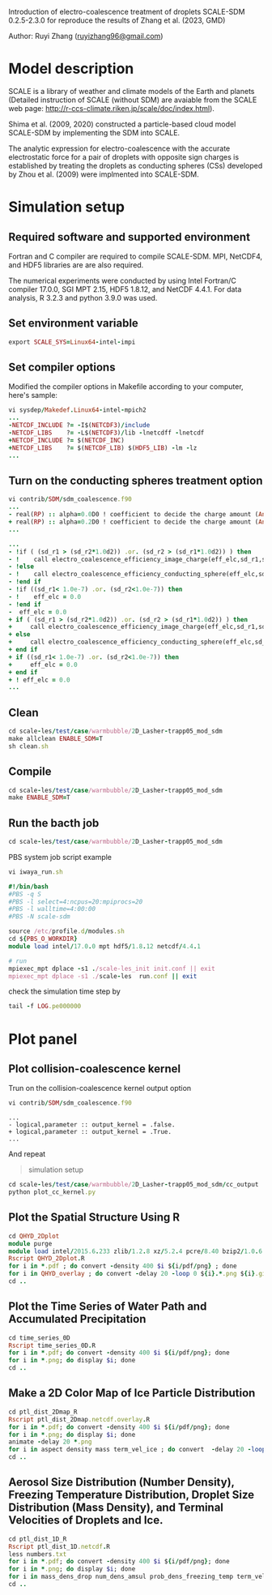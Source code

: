 Introduction of electro-coalescence treatment of droplets SCALE-SDM 0.2.5-2.3.0 for reproduce the results of Zhang et al. (2023, GMD)

Author: Ruyi Zhang (ruyizhang96@gmail.com)

# Model description

SCALE is a library of weather and climate models of the Earth and planets (Detailed instruction of SCALE (without SDM) are avaiable from the SCALE web page: http://r-ccs-climate.riken.jp/scale/doc/index.html). 

Shima et al. (2009, 2020) constructed a particle-based cloud model SCALE-SDM by implementing the SDM into SCALE. 

The analytic expression for electro-coalescence with the accurate electrostatic force for a pair of droplets with opposite sign charges is established by treating the droplets as conducting spheres (CSs) developed by Zhou et al. (2009) were implmented into SCALE-SDM.

# Simulation setup
## Required software and supported environment

Fortran and C compiler are required to compile SCALE-SDM. MPI, NetCDF4, and HDF5 libraries are are also required.

The numerical experiments were conducted by using Intel Fortran/C compiler 17.0.0, SGI MPT 2.15, HDF5 1.8.12, and NetCDF 4.4.1. For data analysis, R 3.2.3 and python 3.9.0 was used.

## Set environment variable
```ruby
export SCALE_SYS=Linux64-intel-impi
```

## Set compiler options
Modified the compiler options in Makefile according to your computer, here's sample:
```ruby
vi sysdep/Makedef.Linux64-intel-mpich2
...
-NETCDF_INCLUDE ?= -I$(NETCDF3)/include
-NETCDF_LIBS    ?= -L$(NETCDF3)/lib -lnetcdff -lnetcdf
+NETCDF_INCLUDE ?= $(NETCDF_INC)
+NETCDF_LIBS    ?= $(NETCDF_LIB) $(HDF5_LIB) -lm -lz
...
```
## Turn on the conducting spheres treatment option
```ruby
vi contrib/SDM/sdm_coalescence.f90
...
- real(RP) :: alpha=0.0D0 ! coefficient to decide the charge amount (Andronache 2004)
+ real(RP) :: alpha=0.2D0 ! coefficient to decide the charge amount (Andronache 2004)
...
```
```ruby
...
- !if ( (sd_r1 > (sd_r2*1.0d2)) .or. (sd_r2 > (sd_r1*1.0d2)) ) then
- !    call electro_coalescence_efficiency_image_charge(eff_elc,sd_r1,sd_r2,sd_vz1,sd_vz2,lmd_crs,vis_crs)
- !else
- !    call electro_coalescence_efficiency_conducting_sphere(eff_elc,sd_r1,sd_r2,sd_vz1,sd_vz2,lmd_crs,vis_crs)
- !end if
- !if ((sd_r1< 1.0e-7) .or. (sd_r2<1.0e-7)) then
- !    eff_elc = 0.0
- !end if
-  eff_elc = 0.0
+ if ( (sd_r1 > (sd_r2*1.0d2)) .or. (sd_r2 > (sd_r1*1.0d2)) ) then
+     call electro_coalescence_efficiency_image_charge(eff_elc,sd_r1,sd_r2,sd_vz1,sd_vz2,lmd_crs,vis_crs)
+ else
+     call electro_coalescence_efficiency_conducting_sphere(eff_elc,sd_r1,sd_r2,sd_vz1,sd_vz2,lmd_crs,vis_crs)
+ end if
+ if ((sd_r1< 1.0e-7) .or. (sd_r2<1.0e-7)) then
+     eff_elc = 0.0
+ end if
+ ! eff_elc = 0.0
...
```

## Clean 
```ruby
cd scale-les/test/case/warmbubble/2D_Lasher-trapp05_mod_sdm
make allclean ENABLE_SDM=T
sh clean.sh
```

## Compile
```ruby
cd scale-les/test/case/warmbubble/2D_Lasher-trapp05_mod_sdm
make ENABLE_SDM=T
```

## Run the bacth job
```ruby
cd scale-les/test/case/warmbubble/2D_Lasher-trapp05_mod_sdm
```
PBS system job script example
```ruby
vi iwaya_run.sh
```

```ruby
#!/bin/bash
#PBS -q S
#PBS -l select=4:ncpus=20:mpiprocs=20
#PBS -l walltime=4:00:00
#PBS -N scale-sdm

source /etc/profile.d/modules.sh
cd ${PBS_O_WORKDIR}
module load intel/17.0.0 mpt hdf5/1.8.12 netcdf/4.4.1

# run
mpiexec_mpt dplace -s1 ./scale-les_init init.conf || exit
mpiexec_mpt dplace -s1 ./scale-les  run.conf || exit
```
check the simulation time step by
```ruby
tail -f LOG.pe000000
```
# Plot panel
## Plot collision-coalescence kernel
Trun on the collision-coalescence kernel output option
```ruby
vi contrib/SDM/sdm_coalescence.f90
```
```
...
- logical,parameter :: output_kernel = .false. 
+ logical,parameter :: output_kernel = .True. 
...
```
And repeat 
>simulation setup

```ruby
cd scale-les/test/case/warmbubble/2D_Lasher-trapp05_mod_sdm/cc_output
python plot_cc_kernel.py
```
## Plot the Spatial Structure Using R
```ruby
cd QHYD_2Dplot
module purge
module load intel/2015.6.233 zlib/1.2.8 xz/5.2.4 pcre/8.40 bzip2/1.0.6 openssl/1.1.1a curl/7.63.0 R/3.4.3
Rscript QHYD_2Dplot.R
for i in *.pdf ; do convert -density 400 $i ${i/pdf/png} ; done
for i in QHYD_overlay ; do convert -delay 20 -loop 0 ${i}.*.png ${i}.gif ; done
cd ..
```
## Plot the Time Series of Water Path and Accumulated Precipitation
```ruby
cd time_series_0D
Rscript time_series_0D.R
for i in *.pdf; do convert -density 400 $i ${i/pdf/png}; done
for i in *.png; do display $i; done
cd ..
```
## Make a 2D Color Map of Ice Particle Distribution
```ruby
cd ptl_dist_2Dmap_R
Rscript ptl_dist_2Dmap.netcdf.overlay.R
for i in *.pdf; do convert -density 400 $i ${i/pdf/png}; done
for i in *.png; do display $i; done
animate -delay 20 *.png
for i in aspect density mass term_vel_ice ; do convert  -delay 20 -loop 0 ${i}.*.png ${i}.gif ; done
cd ..
```
## Aerosol Size Distribution (Number Density), Freezing Temperature Distribution, Droplet Size Distribution (Mass Density), and Terminal Velocities of Droplets and Ice.
```ruby
cd ptl_dist_1D_R
Rscript ptl_dist_1D.netcdf.R
less numbers.txt
for i in *.pdf; do convert -density 400 $i ${i/pdf/png}; done
for i in *.png; do display $i; done
for i in mass_dens_drop num_dens_amsul prob_dens_freezing_temp term_vel_drop term_vel_ice xz_SD; do convert  -delay 20 -loop 0 ${i}.*.png ${i}.gif; done
cd ..
```
